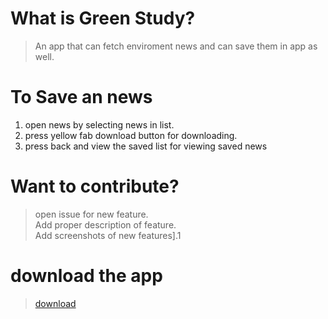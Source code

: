 
# What is Green Study?


> An app that can fetch  enviroment news and can save them in app as well.

# To Save an news
1. open news by selecting news in list.<br>
2. press yellow  fab download button for downloading.<br>
3. press back and view the saved list for viewing saved news<br>

# Want to contribute?
> open issue for new feature.<br>
> Add proper description of feature.<br>
> Add screenshots of new features].1<br>

# download the app
> [download](https://drive.google.com/file/d/0B4-8lOBla6rlNERQTzRZMy16R28/view?usp=drivesdk)
